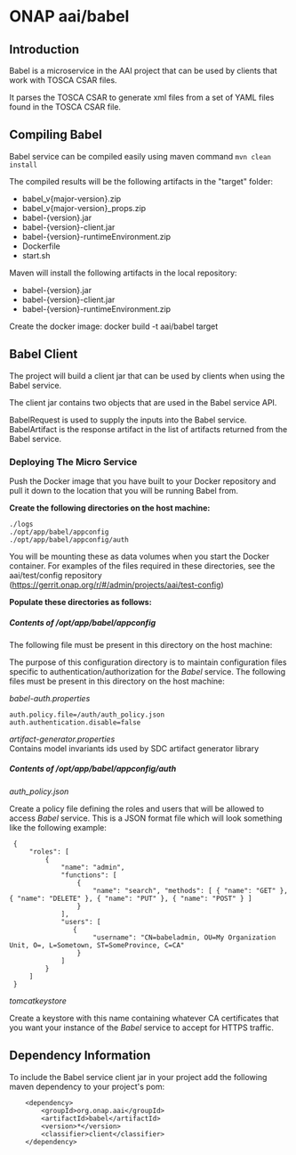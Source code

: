 # ONAP aai/babel

## Introduction
Babel is a microservice in the AAI project that can be used by clients that work with TOSCA CSAR files.

It parses the TOSCA CSAR to generate xml files from a set of YAML files found in the TOSCA CSAR file.

## Compiling Babel
Babel service can be compiled easily using maven command `mvn clean install`  

The compiled results will be the following artifacts in the "target" folder:

* babel_v{major-version}.zip
* babel_v{major-version}_props.zip
* babel-{version}.jar
* babel-{version}-client.jar
* babel-{version}-runtimeEnvironment.zip
* Dockerfile
* start.sh

Maven will install the following artifacts in the local repository:
* babel-{version}.jar
* babel-{version}-client.jar
* babel-{version}-runtimeEnvironment.zip 

Create the docker image:
docker build -t aai/babel target

## Babel Client
The project will build a client jar that can be used by clients when using the Babel service.   

The client jar contains two objects that are used in the Babel service API.

BabelRequest is used to supply the inputs into the Babel service.
BabelArtifact is the response artifact in the list of artifacts returned from the Babel service.

### Deploying The Micro Service 

Push the Docker image that you have built to your Docker repository and pull it down to the location that you will be running Babel from.

**Create the following directories on the host machine:**

    ./logs
    ./opt/app/babel/appconfig
    ./opt/app/babel/appconfig/auth

You will be mounting these as data volumes when you start the Docker container.  For examples of the files required in these directories, see the aai/test/config repository (https://gerrit.onap.org/r/#/admin/projects/aai/test-config)

**Populate these directories as follows:**

##### Contents of /opt/app/babel/appconfig

The following file must be present in this directory on the host machine:

The purpose of this configuration directory is to maintain configuration files specific to authentication/authorization for the _Babel_ service.
The following files must be present in this directory on the host machine:

_babel-auth.properties_

    auth.policy.file=/auth/auth_policy.json
    auth.authentication.disable=false


_artifact-generator.properties_ <br />
Contains model invariants ids used by SDC artifact generator library

##### Contents of /opt/app/babel/appconfig/auth 
_auth_policy.json_
 
Create a policy file defining the roles and users that will be allowed to access _Babel_ service.  This is a JSON format file which will look something like the following example:
 
     {
         "roles": [
             {
                 "name": "admin",
                 "functions": [
                     {
                         "name": "search", "methods": [ { "name": "GET" },{ "name": "DELETE" }, { "name": "PUT" }, { "name": "POST" } ]
                     }
                 ],
                 "users": [
                    {
                         "username": "CN=babeladmin, OU=My Organization Unit, O=, L=Sometown, ST=SomeProvince, C=CA"
                     }    
                 ]
             }
         ]
     }
 
 _tomcatkeystore_
 
Create a keystore with this name containing whatever CA certificates that you want your instance of the _Babel_ service to accept for HTTPS traffic.


## Dependency Information

To include the Babel service client jar in your project add the following maven dependency to your project's pom:

		<dependency>
			<groupId>org.onap.aai</groupId>
			<artifactId>babel</artifactId>
			<version>*</version>
			<classifier>client</classifier>
		</dependency>

